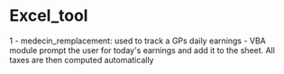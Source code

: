 # Excel_tool

1 - medecin_remplacement: used to track a GPs daily earnings - VBA module prompt the user for today's earnings and add it to the sheet. All taxes are then computed automatically 
